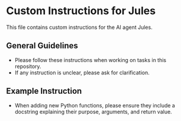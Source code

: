 # Custom Instructions for Jules

This file contains custom instructions for the AI agent Jules.

## General Guidelines

- Please follow these instructions when working on tasks in this repository.
- If any instruction is unclear, please ask for clarification.

## Example Instruction

- When adding new Python functions, please ensure they include a docstring explaining their purpose, arguments, and return value.
